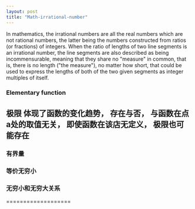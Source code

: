 ```yaml
---
layout: post
title: "Math-irrational-number"
---
```


In mathematics, the irrational numbers are all the real numbers which are not rational numbers, 
the latter being the numbers constructed from ratios (or fractions) of integers. 
When the ratio of lengths of two line segments is an irrational number, the line segments are also described as being incommensurable, 
meaning that they share no "measure" in common, that is, there is no length ("the measure"), no matter how short, 
that could be used to express the lengths of both of the two given segments as integer multiples of itself.



### Elementary function


## 极限 体现了函数的变化趋势， 存在与否， 与函数在点a处的取值无关， 即使函数在该店无定义， 极限也可能存在

### 有界量

### 等价无穷小

### 无穷小和无穷大关系

===================